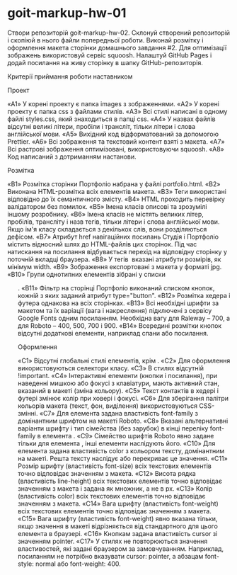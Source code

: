 # goit-markup-hw-01

Створи репозиторій goit-markup-hw-02.
Склонуй створений репозиторій і скопіюй в нього файли попередньої роботи.
Виконай розмітку і оформлення макета сторінки домашнього завдання #2.
Для оптимізації зображень використовуй сервіс squoosh.
Налаштуй GitHub Pages і додай посилання на живу сторінку в шапку GitHub-репозиторія.

Критерії приймання роботи наставником

Проект

«A1» У корені проекту є папка images з зображеннями.
«A2» У корені проекту є папка css з файлами стилів.
«A3» Всі стилі написані в одному файлі styles.css, який знаходиться в папці css.
«A4» У назвах файлів відсутні великі літери, пробіли і трансліт, тільки літери і слова англійської мови.
«A5» Вихідний код відформатований за допомогою Prettier.
«A6» Всі зображення та текстовий контент взяті з макета.
«A7» Всі растрові зображення оптимізовані, використовуючи squoosh.
«A8» Код написаний з дотриманням настанови.

Розмітка

«B1» Розмітка сторінки Портфоліо набрана у файлі portfolio.html.
«B2» Виконана HTML-розмітка всіх елементів макета.
«B3» Теги використані відповідно до їх семантичного змісту.
«B4» HTML проходить перевірку валідатором без помилок.
«B5» Імена класів описові та зрозумілі іншому розробнику.
«B6» Імена класів не містять великих літер, пробілів, трансліту і назв тегів, тільки літери і слова англійської мови. Якщо ім'я класу складається з декількох слів, вони розділяються дефісом.
«B7» Атрибут href навігаційних посилань Студія і Портфоліо містить відносний шлях до HTML-файлів цих сторінок. Під час натискання на посилання відбувається перехід на відповідну сторінку у поточній вкладці браузера.
«B8» У тегів <img> вказані атрибути розмірів, як мінімум width.
«B9» Зображення експортовані з макета у форматі jpg.
«B10» Групи однотипних елементів зібрані у списки <ul>.
«B11» Фільтр на сторінці Портфоліо виконаний списком кнопок, кожній з яких заданий атрибут type="button".
«B12» Розмітка хедера і футера однакова на всіх сторінках.
«B13» Всі необхідні шрифти за макетом та їх варіації (вага і накреслення) підключені з сервісу Google Fonts одним посиланням. Необхідна вагу для Raleway – 700, а для Roboto – 400, 500, 700 і 900.
«B14» Всередині розмітки кнопок відсутні додаткові елементи, наприклад спани або посилання.

Оформлення

«C1» Відсутні глобальні стилі елементів, крім <body>.
«C2» Для оформлення використовуються селектори класу.
«C3» В стилях відсутній !important.
«C4» Інтерактивні елементи (кнопки і посилання), при наведенні мишкою або фокусі з клавіатури, мають активний стан, вказаний в макеті (зміна кольору).
«С5» Текст контактів в хедері і футері змінює колір при ховері і фокусі.
«C6» Для зберігання палітри кольорів макета (текст, фон, виділення) використовуються CSS-змінні.
«С7» Для елемента <body> задана властивість font-family з домінантним шрифтом на макеті Roboto.
«С8» Вказані альтернативні варіанти шрифту і тип сімейства (без зарубок) в кінці переліку font-family в елемента <body>.
«С9» Сімейство шрифтів Roboto явно задане тільки для елемента <body>, інші елементи наслідують його.
«С10» Для елемента <body> задана властивість color з кольором тексту, домінантним на макеті. Решта тексту наслідує або перекриває це значення.
«С11» Розмір шрифту (властивість font-size) всіх текстових елементів точно відповідає значенням з макета.
«С12» Висота рядка (властивість line-height) всіх текстових елементів точно відповідає значенням з макета і задана як множник, а не в px.
«С13» Колір (властивість color) всіх текстових елементів точно відповідає значенням з макета.
«С14» Вага шрифту (властивість font-weight) всіх текстових елементів точно відповідає значенням з макета.
«С15» Вага шрифту (властивість font-weight) явно вказана тільки, якщо значення в макеті відрізняється від стандартного для цього елемента в браузері.
«С16» Кнопкам задана властивість cursor зі значенням pointer.
«С17» У стилях не повторюються значення властивостей, які задані браузером за замовчуванням. Наприклад, посиланням не потрібно вказувати cursor: pointer, а абзацам font-style: normal або font-weight: 400.
